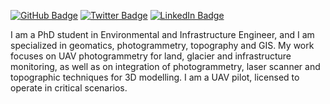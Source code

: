 [![GitHub Badge](https://img.shields.io/github/followers/Tars4815?style=social)](https://github.com/Franioli?tab=followers)
[![Twitter Badge](https://img.shields.io/twitter/follow/francescoioli?style=social)](https://twitter.com/francescoioli)
[![LinkedIn Badge](https://img.shields.io/badge/My-LinkedIn-blue)](https://www.linkedin.com/in/francesco-ioli-640061160)

I am a PhD student in Environmental and Infrastructure Engineer, and I am specialized in geomatics, photogrammetry, topography and GIS. 
My work focuses on UAV photogrammetry for land, glacier and infrastructure monitoring, as well as on integration of photogrammetry, laser scanner and topographic techniques for 3D modelling.
I am a UAV pilot, licensed to operate in critical scenarios.
